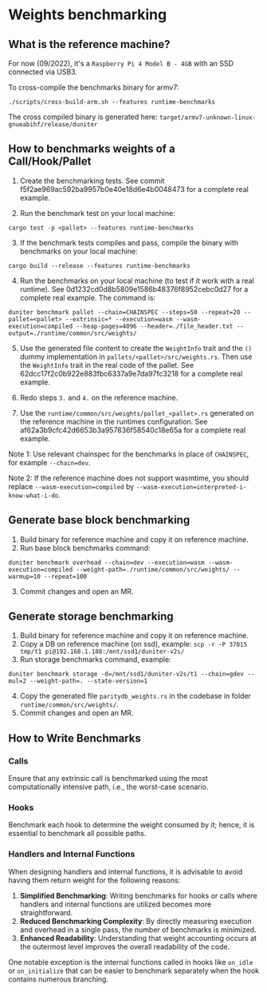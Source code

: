 # Weights benchmarking

## What is the reference machine?

For now (09/2022), it's a `Raspberry Pi 4 Model B - 4GB` with an SSD connected via USB3.

To cross-compile the benchmarks binary for armv7:

```
./scripts/cross-build-arm.sh --features runtime-benchmarks
```

The cross compiled binary is generated here: `target/armv7-unknown-linux-gnueabihf/release/duniter`

## How to benchmarks weights of a Call/Hook/Pallet

1. Create the benchmarking tests. See commit f5f2ae969ac592ba9957b0e40e18d6e4b0048473 for a
complete real example.

2. Run the benchmark test on your local machine:

```
cargo test -p <pallet> --features runtime-benchmarks
```

3. If the benchmark tests compiles and pass, compile the binary with benchmarks on your local
machine:

```
cargo build --release --features runtime-benchmarks
```

4. Run the benchmarks on your local machine (to test if it work with a real runtime). See 0d1232cd0d8b5809e1586b48376f8952cebc0d27 for a complete real example. The command is:

```
duniter benchmark pallet --chain=CHAINSPEC --steps=50 --repeat=20 --pallet=<pallet> --extrinsic=* --execution=wasm --wasm-execution=compiled --heap-pages=4096 --header=./file_header.txt --output=./runtime/common/src/weights/
```

5. Use the generated file content to create the `WeightInfo` trait and the `()` dummy implementation in `pallets/<pallet>/src/weights.rs`. Then use the `WeightInfo` trait in the real code of the pallet. See 62dcc17f2c0b922e883fbc6337a9e7da97fc3218 for a complete real example.

6. Redo steps `3.` and `4.` on the reference machine.

7. Use the `runtime/common/src/weights/pallet_<pallet>.rs` generated on the reference machine in the runtimes configuration. See  af62a3b9cfc42d6653b3a957836f58540c18e65a for a complete real example.

Note 1: Use relevant chainspec for the benchmarks in place of `CHAINSPEC`, for example `--chain=dev`.

Note 2: If the reference machine does not support wasmtime, you should replace `--wasm-execution=compiled`
by `--wasm-execution=interpreted-i-know-what-i-do`.

## Generate base block benchmarking

1. Build binary for reference machine and copy it on reference machine.
2. Run base block benchmarks command:

```
duniter benchmark overhead --chain=dev --execution=wasm --wasm-execution=compiled --weight-path=./runtime/common/src/weights/ --warmup=10 --repeat=100
```

3. Commit changes and open an MR.

## Generate storage benchmarking

1. Build binary for reference machine and copy it on reference machine.
2. Copy a DB on reference machine (on ssd), example: `scp -r -P 37015 tmp/t1 pi@192.168.1.188:/mnt/ssd1/duniter-v2s/`
3. Run storage benchmarks command, example:

```
duniter benchmark storage -d=/mnt/ssd1/duniter-v2s/t1 --chain=gdev --mul=2 --weight-path=. --state-version=1
```

4. Copy the generated file `paritydb_weights.rs` in the codebase in folder `runtime/common/src/weights/`.
5. Commit changes and open an MR.


## How to Write Benchmarks

### Calls

Ensure that any extrinsic call is benchmarked using the most computationally intensive path, i.e., the worst-case scenario.

### Hooks

Benchmark each hook to determine the weight consumed by it; hence, it is essential to benchmark all possible paths.

### Handlers and Internal Functions

When designing handlers and internal functions, it is advisable to avoid having them return weight for the following reasons:

1. **Simplified Benchmarking**: Writing benchmarks for hooks or calls where handlers and internal functions are utilized becomes more straightforward.
2. **Reduced Benchmarking Complexity**: By directly measuring execution and overhead in a single pass, the number of benchmarks is minimized.
3. **Enhanced Readability**: Understanding that weight accounting occurs at the outermost level improves the overall readability of the code.

One notable exception is the internal functions called in hooks like `on_idle` or `on_initialize` that can be easier to benchmark separately when the hook contains numerous branching.
